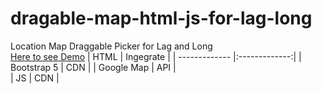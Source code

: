 # dragable-map-html-js-for-lag-long
Location Map Draggable Picker for Lag and Long  
[Here to see Demo](https://repo.plancy.org/map-sample)
| HTML          | Ingegrate     |
| ------------- |:-------------:|
| Bootstrap 5   | CDN           |
| Google Map    | API           |  
| JS            | CDN           |  
